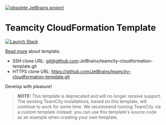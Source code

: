 [![obsolete JetBrains project](https://jb.gg/badges/obsolete-flat-square.svg)](https://github.com/JetBrains#jetbrains-on-github)

# Teamcity CloudFormation Template

[![Launch Stack](https://s3.amazonaws.com/cloudformation-examples/cloudformation-launch-stack.png)](https://console.aws.amazon.com/cloudformation/home#/stacks/new?stackName=test&templateURL=https://s3.amazonaws.com/teamcity.jetbrains.com/teamcity-server.yaml)

[Read more](https://blog.jetbrains.com/teamcity/2017/10/teamcity-aws) about template.

* SSH clone URL: git@github.com:JetBrains/teamcity-cloudformation-template.git
* HTTPS clone URL: https://github.com/JetBrains/teamcity-cloudformation-template.git

Develop with pleasure!

> **_NOTE:_** This template is deprecated and will no longer receive support. The existing TeamCity installations, based on this template, will continue to work for some time. We recommend running TeamCity via a custom template instead: you can use this template's source code as an example when creating your own template.
